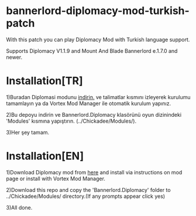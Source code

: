 # bannerlord-diplomacy-mod-turkish-patch

With this patch you can play Diplomacy Mod with Turkish language support. 

Supports Diplomacy V1.1.9 and Mount And Blade Bannerlord e.1.7.0 and newer.

# Installation[TR]
1)Buradan Diplomasi modunu [indirin.](https://www.nexusmods.com/mountandblade2bannerlord/mods/832) ve talimatlar kısmını izleyerek kurulumu tamamlayın ya da Vortex Mod Manager ile otomatik kurulum yapınız.

2)Bu depoyu indirin ve Bannerlord.Diplomacy klasörünü oyun dizinindeki 'Modules' kısmına yapıştırın. (../Chickadee/Modules/).

3)Her şey tamam.

# Installation[EN]
1)Download Diplomacy mod from [here](https://www.nexusmods.com/mountandblade2bannerlord/mods/832) and install via instructions on mod page or install with Vortex Mod Manager.

2)Download this repo and copy the 'Bannerlord.Diplomacy' folder to  ../Chickadee/Modules/ directory.(If any prompts appear click yes)

3)All done.
